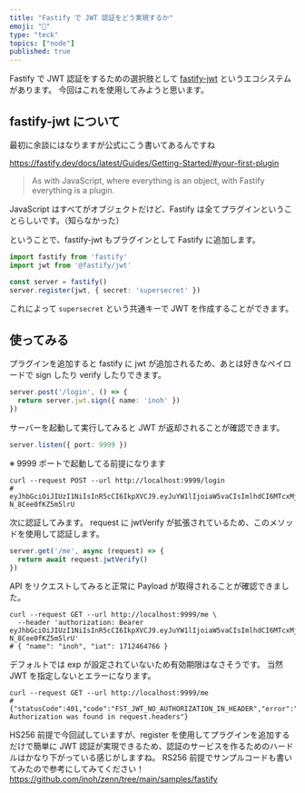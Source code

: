 ```yaml
---
title: "Fastify で JWT 認証をどう実現するか"
emoji: "🚀"
type: "teck"
topics: ["node"]
published: true
---
```


Fastify で JWT 認証をするための選択肢として [fastify-jwt](https://github.com/fastify/fastify-jwt) というエコシステムがあります。
今回はこれを使用してみようと思います。

## fastify-jwt について

最初に余談にはなりますが公式にこう書いてあるんですね

https://fastify.dev/docs/latest/Guides/Getting-Started/#your-first-plugin
> As with JavaScript, where everything is an object, with Fastify everything is a plugin.

JavaScript はすべてがオブジェクトだけど、Fastify は全てプラグインということらしいです。（知らなかった）

ということで、fastify-jwt もプラグインとして Fastify に追加します。

```typescript
import fastify from 'fastify'
import jwt from '@fastify/jwt'

const server = fastify()
server.register(jwt, { secret: 'supersecret' })
```

これによって `supersecret` という共通キーで JWT を作成することができます。

## 使ってみる

プラグインを追加すると fastify に jwt が追加されるため、あとは好きなペイロードで sign したり verify したりできます。

```typescript
server.post('/login', () => {
  return server.jwt.sign({ name: 'inoh' })
})
```

サーバーを起動して実行してみると JWT が返却されることが確認できます。

```typescript
server.listen({ port: 9999 })
```

※ 9999 ポートで起動してる前提になります

```shell
curl --request POST --url http://localhost:9999/login
# eyJhbGciOiJIUzI1NiIsInR5cCI6IkpXVCJ9.eyJuYW1lIjoiaW5vaCIsImlhdCI6MTcxMjQ2NDc2Nn0.MK4j6nXFBneArlfjWE1j0ipmMi-N_8Cee0fKZ5m5lrU
```

次に認証してみます。
request に jwtVerify が拡張されているため、このメソッドを使用して認証します。

```typescript
server.get('/me', async (request) => {
  return await request.jwtVerify()
})
```

API をリクエストしてみると正常に Payload が取得されることが確認できました。

```shell
curl --request GET --url http://localhost:9999/me \
  --header 'authorization: Bearer eyJhbGciOiJIUzI1NiIsInR5cCI6IkpXVCJ9.eyJuYW1lIjoiaW5vaCIsImlhdCI6MTcxMjQ2NDc2Nn0.MK4j6nXFBneArlfjWE1j0ipmMi-N_8Cee0fKZ5m5lrU'
# { "name": "inoh", "iat": 1712464766 }
```
デフォルトでは exp が設定されていないため有効期限はなさそうです。
当然 JWT を指定しないとエラーになります。

```shell
curl --request GET --url http://localhost:9999/me
# {"statusCode":401,"code":"FST_JWT_NO_AUTHORIZATION_IN_HEADER","error":"Unauthorized","message":"No Authorization was found in request.headers"}
```

HS256 前提で今回試していますが、register を使用してプラグインを追加するだけで簡単に JWT 認証が実現できるため、認証のサービスを作るためのハードルはかなり下がっている感じがしますね。
RS256 前提でサンプルコードも書いてみたので参考にしてみてください！
https://github.com/inoh/zenn/tree/main/samples/fastify
